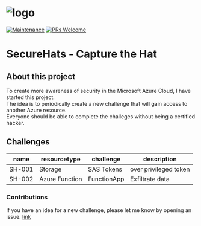 ![logo](https://securehats2022cth.blob.core.windows.net/pictures/sh-banners.png?sv=2021-06-08&ss=bfqt&srt=sco&sp=rlt&se=2025-07-18T03:43:38Z&st=2022-07-17T19:43:38Z&spr=https,http&sig=uZOVgsqNJsd%2FgnWbQ2sXECumbHEMnUJ8tyBGDitCmzo%3D)
=========
[![Maintenance](https://img.shields.io/maintenance/yes/2022.svg?style=flat-square)]()
[![PRs Welcome](https://img.shields.io/badge/PRs-welcome-brightgreen.svg?style=flat-square)](http://makeapullrequest.com)

# SecureHats - Capture the Hat

## About this project

To create more awareness of security in the Microsoft Azure Cloud, I have started this project. <br />
The idea is to periodically create a new challenge that will gain access to another Azure resource. <br />
Everyone should be able to complete the challeges without being a certified hacker. <br />

## Challenges

| name | resourcetype | challenge | description |
| - | - | - | - |
| SH-001 | Storage | SAS Tokens | over privileged token |
| SH-002 | Azure Function | FunctionApp | Exfiltrate data |

### Contributions

If you have an idea for a new challenge, please let me know by opening an issue. [link](https://github.com/SecureHats/secure-hacks/issues/new)

